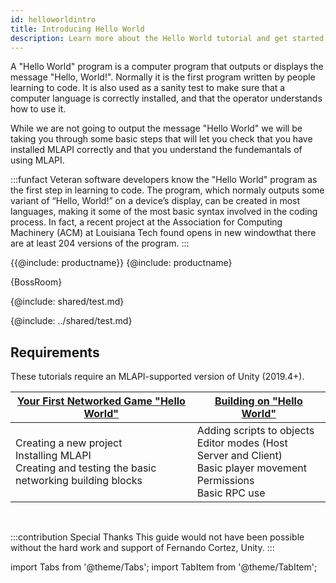 ```yaml
---
id: helloworldintro
title: Introducing Hello World
description: Learn more about the Hello World tutorial and get started learning MLAPI.
---
```


A "Hello World" program is a computer program that outputs or displays the message "Hello, World!". Normally it is the first program written by people learning to code. It  is also  used as a sanity test to make sure that a computer language is correctly installed, and that the operator understands how to use it. 

While we are not going to output the message "Hello World" we will be taking you through some basic steps that will let you check that you have installed MLAPI correctly and that you understand the fundemantals of using MLAPI.

:::funfact
Veteran software developers know the "Hello World" program as the first step in learning to code. The program, which normaly outputs some variant of “Hello, World!” on a device’s display, can be created in most languages, making it some of the most basic syntax involved in the coding process. In fact, a recent project at the Association for Computing Machinery (ACM) at Louisiana Tech found opens in new windowthat there are at least 204 versions of the program.
:::

{{@include: productname}}
{@include: productname}

{BossRoom}

{@include: shared/test.md}

{@include: ../shared/test.md}

## Requirements

These tutorials require an MLAPI-supported version of Unity (2019.4+).


<div class="table-columns-plain">

|<div class="buttons-pages"><a class="button button--outline button--secondary button--lg" href="helloworldone">Your First Networked Game "Hello World"</a></div>| <div class="buttons-pages"><a class="button button--outline button--secondary button--lg" href="helloworldtwo">Building on "Hello World"</a></div>|
| -- | -- |
| Creating a new project<br/>  Installing MLAPI<br/>   Creating and testing the basic networking building blocks<br/> |   Adding scripts to objects<br/> Editor modes (Host Server and Client)<br/> Basic player movement<br/>Permissions <br/>Basic RPC use  | 

<br/> 

</div>

:::contribution Special Thanks
This guide would not have been possible without the hard work and support of Fernando Cortez, Unity. 
:::

import Tabs from '@theme/Tabs';
import TabItem from '@theme/TabItem';
